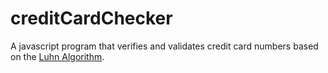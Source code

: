 # creditCardChecker

A javascript program that verifies and validates credit card numbers based on the [Luhn Algorithm](https://en.wikipedia.org/wiki/Luhn_algorithm).
